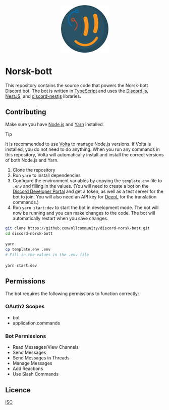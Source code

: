 <div align="center">
  <img src="norsk-bott-icon.png" alt="NLL Logo" width="150px">
</div>

# Norsk-bott

This repository contains the source code that powers the Norsk-bott Discord bot. The bot is written in [TypeScript](https://www.typescriptlang.org/) and uses the [Discord.js](https://discord.js.org), [NestJS](https://nestjs.com), and [discord-nestjs](https://github.com/fjodor-rybakov/discord-nestjs) libraries.

## Contributing

Make sure you have [Node.js](https://nodejs.org/en/) and [Yarn](https://yarnpkg.com/) installed.

> [!TIP]
> It is recommended to use [Volta](https://volta.sh/) to manage Node.js versions. If Volta is installed, you do not need to do anything. When you run any commands in this repository, Volta will automatically install and install the correct versions of both Node.js and Yarn.

1. Clone the repository
2. Run `yarn` to install dependencies
3. Configure the environment variables by copying the `template.env` file to `.env` and filling in the values. (You will need to create a bot on the [Discord Developer Portal](https://discord.com/developers/applications) and get a token, as well as a test server for the bot to join. You will also need an API key for [DeepL](https://www.deepl.com/pro-api) for the translation commands.)
4. Run `yarn start:dev` to start the bot in development mode. The bot will now be running and you can make changes to the code. The bot will automatically restart when you save changes.

```sh
git clone https://github.com/nllcommunity/discord-norsk-bott.git
cd discord-norsk-bott

yarn
cp template.env .env
# Fill in the values in the .env file

yarn start:dev
```

## Permissions

The bot requires the following permissions to function correctly:

### OAuth2 Scopes

- bot
- application.commands

### Bot Permissions

- Read Messages/View Channels
- Send Messages
- Send Messages in Threads
- Manage Messages
- Add Reactions
- Use Slash Commands

## Licence

[ISC](LICENCE)
